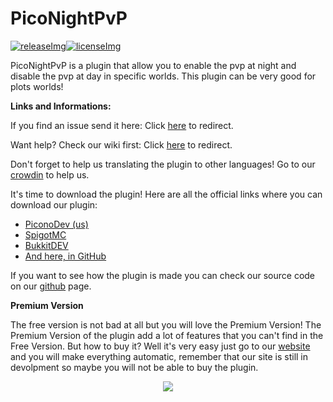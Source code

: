 [licenseImg]: https://img.shields.io/github/license/Picono435/PicoNightPvP.svg
[license]: https://github.com/Picono435/PicoNightPvP/blob/master/LICENSE
[releaseImg]: https://img.shields.io/github/release/Picono435/PicoNightPvP.svg?label=github%20release
[release]: https://github.com/Picono435/PicoNightPvP/releases/latest

[statistics]: https://bstats.org/plugin/bukkit/PicoNightPvP

# PicoNightPvP

[![releaseImg]][release][![licenseImg]][license]

PicoNightPvP is a plugin that allow you to enable the pvp at night and disable the pvp at day in specific worlds. This plugin can be very good for plots worlds!

**Links and Informations:**

If you find an issue send it here: Click [here](https://github.com/Picono435/PicoNightPvP/issues) to redirect.

Want help? Check our wiki first: Click [here](https://github.com/Picono435/PicoNightPvP/wiki) to redirect.

Don't forget to help us translating the plugin to other languages! Go to our [crowdin](https://crowdin.piconodev.tk) to help us.

It's time to download the plugin! Here are all the official links where you can download our plugin:
 - [PiconoDev (us)](https://www.piconodev.tk/plugins/free)
 - [SpigotMC](https://www.spigotmc.org/resources/piconightpvp-free.79135/)
 - [BukkitDEV](https://dev.bukkit.org/projects/piconightpvp-free)
 - [And here, in GitHub](https://github.com/Picono435/PicoNightPvP/releases)

If you want to see how the plugin is made you can check our source code on our [github](https://github.com/Picono435/PicoNightPvP) page.

**Premium Version**

The free version is not bad at all but you will love the Premium Version! The Premium Version of the plugin add a lot of features that you can't find in the Free Version. But how to buy it? Well it's very easy just go to our [website](https://www.piconodev.tk/plugins/premium) and you will make everything automatic, remember that our site is still in devolpment so maybe you will not be able to buy the plugin.

<p align="center">
    <a href="https://bstats.org/plugin/bukkit/PicoNightPvP" title="PicoNightPvP on bStats">
        <img src="https://bstats.org/signatures/bukkit/PicoNightPvP.svg" />
    </a>
</p>
